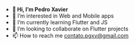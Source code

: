 - **👋 Hi, I’m Pedro Xavier**
- 👀 I’m interested in Web and Mobile apps
- 🌱 I’m currently learning Flutter and JS
- 💞️ I’m looking to collaborate on Flutter projects
- 📫 How to reach me contato.pgxv@gmail.com

